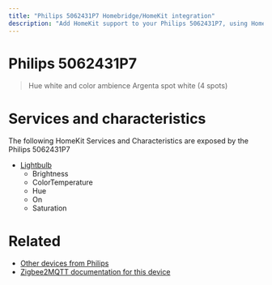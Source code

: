 ```yaml
---
title: "Philips 5062431P7 Homebridge/HomeKit integration"
description: "Add HomeKit support to your Philips 5062431P7, using Homebridge, Zigbee2MQTT and homebridge-z2m."
---
```

<!---
This file has been GENERATED using src/docgen/docgen.ts
DO NOT EDIT THIS FILE MANUALLY!
-->
# Philips 5062431P7
> Hue white and color ambience Argenta spot white (4 spots)


# Services and characteristics
The following HomeKit Services and Characteristics are exposed by
the Philips 5062431P7

* [Lightbulb](../../light.md)
  * Brightness
  * ColorTemperature
  * Hue
  * On
  * Saturation


# Related
* [Other devices from Philips](../index.md#philips)
* [Zigbee2MQTT documentation for this device](https://www.zigbee2mqtt.io/devices/5062431P7.html)